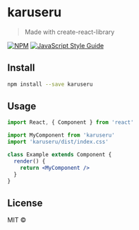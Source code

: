 # karuseru

> Made with create-react-library

[![NPM](https://img.shields.io/npm/v/karuseru.svg)](https://www.npmjs.com/package/karuseru) [![JavaScript Style Guide](https://img.shields.io/badge/code_style-standard-brightgreen.svg)](https://standardjs.com)

## Install

```bash
npm install --save karuseru
```

## Usage

```jsx
import React, { Component } from 'react'

import MyComponent from 'karuseru'
import 'karuseru/dist/index.css'

class Example extends Component {
  render() {
    return <MyComponent />
  }
}
```

## License

MIT © [](https://github.com/)
